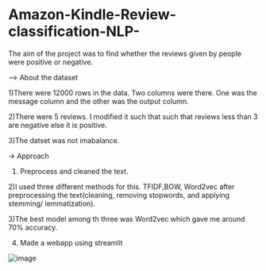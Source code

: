 # Amazon-Kindle-Review-classification-NLP-

The aim of the project was to find whether the reviews given by people were positive or negative. 

--> About the dataset

1)There were 12000 rows in the data. Two columns were there. One was the message column and the other was the output column. 

2)There were 5 reviews. I modified it such that such that reviews less than 3 are negative else it is positive.

3)The datset was not imabalance.

-> Approach
1) Preprocess and cleaned the text.
   
2)I used three different methods for this. TFIDF,BOW, Word2vec after preprocessing the text(cleaning, removing stopwords, and applying stemming/ lemmatization).

3)The best model among th three was Word2vec which gave me around 70% accuracy.

4) Made a webapp using streamlit

![image](https://github.com/user-attachments/assets/671d39be-c446-4b4c-a1c8-852cbc952142)

